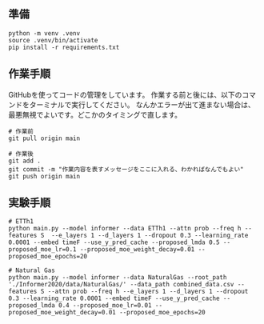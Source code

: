 ## 準備

```
python -m venv .venv
source .venv/bin/activate
pip install -r requirements.txt
```

## 作業手順

GitHubを使ってコードの管理をしています。
作業する前と後には、以下のコマンドをターミナルで実行してください。
なんかエラーが出て進まない場合は、最悪無視でよいです。どこかのタイミングで直します。

```
# 作業前
git pull origin main

# 作業後
git add .
git commit -m "作業内容を表すメッセージをここに入れる、わかればなんでもよい"
git push origin main
```

## 実験手順

```
# ETTh1
python main.py --model informer --data ETTh1 --attn prob --freq h --features S  --e_layers 1 --d_layers 1 --dropout 0.3 --learning_rate 0.0001 --embed timeF --use_y_pred_cache --proposed_lmda 0.5 --proposed_moe_lr=0.1 --proposed_moe_weight_decay=0.01 --proposed_moe_epochs=20

# Natural Gas
python main.py --model informer --data NaturalGas --root_path './Informer2020/data/NaturalGas/' --data_path combined_data.csv --features S --attn prob --freq h --e_layers 1 --d_layers 1 --dropout 0.3 --learning_rate 0.0001 --embed timeF --use_y_pred_cache --proposed_lmda 0.4 --proposed_moe_lr=0.01 --proposed_moe_weight_decay=0.01 --proposed_moe_epochs=20
```
